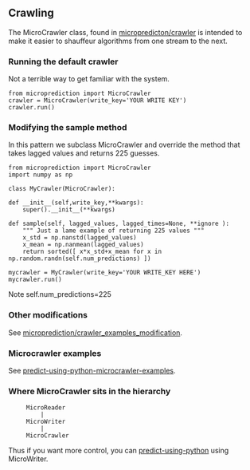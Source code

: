 ## Crawling

The MicroCrawler class, found in [micropredicton/crawler](https://github.com/microprediction/microprediction/blob/master/microprediction/crawler.py) is intended to
make it easier to shauffeur algorithms from one stream to the next. 

### Running the default crawler
Not a terrible way to get familiar with the system. 

    from microprediction import MicroCrawler
    crawler = MicroCrawler(write_key='YOUR WRITE KEY')
    crawler.run()


### Modifying the sample method
In this pattern we subclass MicroCrawler and override the method that takes lagged values and returns 225 guesses. 

    from microprediction import MicroCrawler
    import numpy as np 
    
    class MyCrawler(MicroCrawler):

    def __init__(self,write_key,**kwargs):
        super().__init__(**kwargs)

    def sample(self, lagged_values, lagged_times=None, **ignore ):
        """ Just a lame example of returning 225 values """
        x_std = np.nanstd(lagged_values)
        x_mean = np.nanmean(lagged_values)
        return sorted([ x*x_std+x_mean for x in np.random.randn(self.num_predictions) ])  

    mycrawler = MyCrawler(write_key='YOUR WRITE_KEY HERE')
    mycrawler.run()

Note self.num_predictions=225

### Other modifications
See [microprediction/crawler_examples_modification](https://github.com/microprediction/microprediction/tree/master/crawler_examples_modification). 


### Microcrawler examples
See [predict-using-python-microcrawler-examples](https://microprediction.github.io/microprediction/predict-using-python-microcrawler-examples.html).

### Where MicroCrawler sits in the hierarchy


         MicroReader
             |
         MicroWriter
             |
         MicroCrawler


Thus if you want more control, you can [predict-using-python](https://microprediction.github.io/microprediction/predict-using-python.html) using MicroWriter. 
